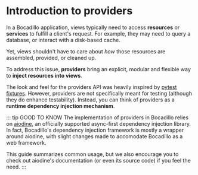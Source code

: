 # Introduction to providers

<Badge text="experimental" type="warn"/> <Badge text="0.13+"/>

In a Bocadillo application, views typically need to access **resources** or **services** to fulfill a client's request. For example, they may need to query a database, or interact with a disk-based cache.

Yet, views shouldn't have to care about _how_ those resources are assembled, provided, or cleaned up.

To address this issue, **providers** bring an explicit, modular and flexible way to **inject resources into views**.

The look and feel for the providers API was heavily inspired by [pytest fixtures](https://docs.pytest.org/en/latest/provider.html). However, providers are not specifically meant for testing (although they do enhance testability). Instead, you can think of providers as a **runtime dependency injection mechanism**.

::: tip GOOD TO KNOW
The implementation of providers in Bocadillo relies on [aiodine](https://github.com/bocadilloproject/aiodine), an officially supported async-first dependency injection library. In fact, Bocadillo's dependency injection framework is mostly a wrapper around aiodine, with slight changes made to accomodate Bocadillo as a web framework.

This guide summarizes common usage, but we also encourage you to check out aiodine's documentation (or even its source code) if you feel the need.
:::
